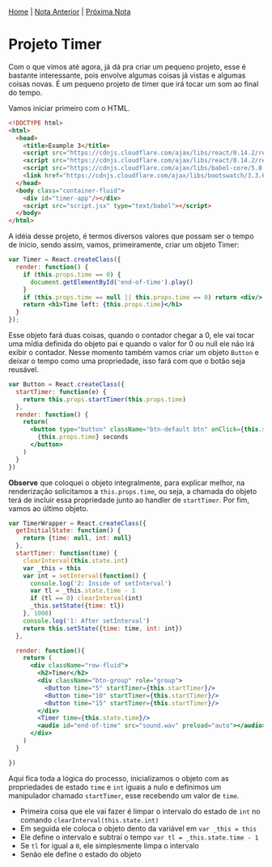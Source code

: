 [Home](../README.md) | [Nota Anterior](note_3_6.md) | [Próxima Nota]()

# Projeto Timer

Com o que vimos até agora, já dá pra criar um pequeno projeto, esse é bastante
interessante, pois envolve algumas coisas já vistas e algumas coisas novas. É
um pequeno projeto de timer que irá tocar um som ao final do tempo.

Vamos iniciar primeiro com o HTML.

```html
<!DOCTYPE html>
<html>
  <head>
    <title>Example 3</title>
    <script src="https://cdnjs.cloudflare.com/ajax/libs/react/0.14.2/react.js"></script>
    <script src="https://cdnjs.cloudflare.com/ajax/libs/react/0.14.2/react-dom.js"></script>
    <script src="https://cdnjs.cloudflare.com/ajax/libs/babel-core/5.8.34/browser.js"></script>
    <link href="https://cdnjs.cloudflare.com/ajax/libs/bootswatch/3.3.6/flatly/bootstrap.min.css" rel="stylesheet" />
  </head>
  <body class="container-fluid">
    <div id="timer-app"/></div>
    <script src="script.jsx" type="text/babel"></script>
  </body>
</html>
```

A idéia desse projeto, é termos diversos valores que possam ser o tempo de
ínicio, sendo assim, vamos, primeiramente, criar um objeto Timer:

```jsx
var Timer = React.createClass({
  render: function() {
    if (this.props.time == 0) {
      document.getElementById('end-of-time').play()
    }
    if (this.props.time == null || this.props.time == 0) return <div/>
    return <h1>Time left: {this.props.time}</h1>
  }
});
```

Esse objeto fará duas coisas, quando o contador chegar a 0, ele vai tocar uma
mídia definida do objeto pai e quando o valor for 0 ou null ele não irá exibir
o contador. Nesse momento também vamos criar um objeto `Button` e deixar o tempo
como uma propriedade, isso fará com que o botão seja reusável.

```jsx
var Button = React.createClass({
  startTimer: function(e) {
    return this.props.startTimer(this.props.time)
  },
  render: function() {
    return(
      <button type="button" className="btn-default btn" onClick={this.startTimer}>
        {this.props.time} seconds
      </button>
    )
  }
})
```

**Observe** que coloquei o objeto integralmente, para explicar melhor, na
renderização solicitamos a `this.props.time`, ou seja, a chamada do objeto terá
de incluir essa propriedade junto ao handler de `startTimer`. Por fim, vamos ao
último objeto.

```jsx
var TimerWrapper = React.createClass({
  getInitialState: function() {
    return {time: null, int: null}
  },
  startTimer: function(time) {
    clearInterval(this.state.int)
    var _this = this
    var int = setInterval(function() {
      console.log('2: Inside of setInterval')
      var tl = _this.state.time - 1
      if (tl == 0) clearInterval(int)
      _this.setState({time: tl})
    }, 1000)
    console.log('1: After setInterval')
    return this.setState({time: time, int: int})
  },

  render: function(){
    return (
      <div className="row-fluid">
        <h2>Timer</h2>
        <div className="btn-group" role="group">
          <Button time="5" startTimer={this.startTimer}/>
          <Button time="10" startTimer={this.startTimer}/>
          <Button time="15" startTimer={this.startTimer}/>
        </div>
        <Timer time={this.state.time}/>
        <audio id="end-of-time" src="sound.wav" preload="auto"></audio>
      </div>
    )
  }

})
```

Aqui fica toda a lógica do processo, inicializamos o objeto com as propriedades
de estado `time` e `int` iguais a nulo e definimos um manipulador chamado
`startTimer`, esse recebendo um valor de `time`.

-   Primeira coisa que ele vai fazer é limpar o intervalo do estado de `int` no
comando `clearInterval(this.state.int)`
-   Em seguida ele coloca o objeto dento da variável em `var _this = this`
-   Ele define o intervalo e subtraí o tempo `var tl = _this.state.time - 1`
-   Se `tl` for igual a `0`, ele simplesmente limpa o intervalo
-   Senão ele define o estado do objeto 

